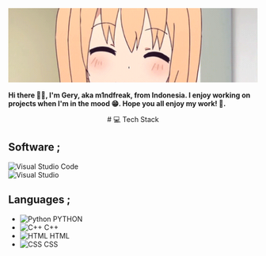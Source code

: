 <p align="center">
  <img src="hello.webp" alt="Hello" style="width: 100%; height: 150px; object-fit: cover; margin-top: 50px;">
</p>

**Hi there 👋🏻, I'm Gery, aka m1ndfreak, from Indonesia. I enjoy working on projects when I'm in the mood 😁. Hope you all enjoy my work! 🤗.**

<p align="center">
  # 💻 Tech Stack
</p>

## Software ;
<img src="https://skillicons.dev/icons?i=vscode" alt="Visual Studio Code" width="30" /> </br>
<img src="https://skillicons.dev/icons?i=vs" alt="Visual Studio" width="30" />

## Languages ;

- <img src="https://skillicons.dev/icons?i=python" alt="Python" width="30" /> PYTHON
- <img src="https://skillicons.dev/icons?i=c" alt="C++" width="30" /> C++
- <img src="https://skillicons.dev/icons?i=html" alt="HTML" width="30" /> HTML
- <img src="https://skillicons.dev/icons?i=css" alt="CSS" width="30" /> CSS

